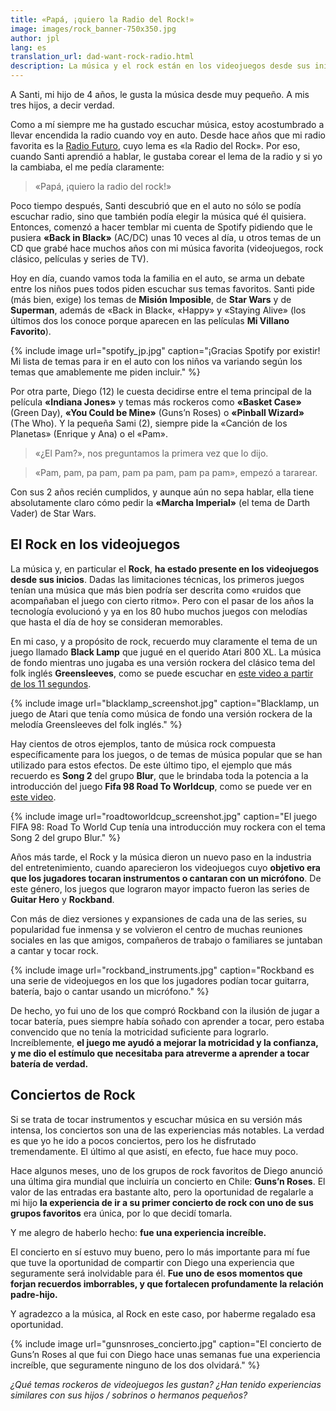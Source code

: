 ```yaml
---
title: «Papá, ¡quiero la Radio del Rock!»
image: images/rock_banner-750x350.jpg
author: jpl
lang: es
translation_url: dad-want-rock-radio.html
description: La música y el rock están en los videojuegos desde sus inicios, con clásicas melodías o populares temas. Tocar instrumentos, conciertos y experiencias.
---
```


A Santi, mi hijo de 4 años, le gusta la música desde muy pequeño. A mis tres hijos, a decir verdad.

Como a mí siempre me ha gustado escuchar música, estoy acostumbrado a llevar encendida la radio cuando voy en auto. Desde hace años que mi radio favorita es la [Radio Futuro](http://www.futuro.cl/), cuyo lema es «la Radio del Rock». Por eso, cuando Santi aprendió a hablar, le gustaba corear el lema de la radio y si yo la cambiaba, el me pedía claramente:

> «Papá, ¡quiero la radio del rock!»

Poco tiempo después, Santi descubrió que en el auto no sólo se podía escuchar radio, sino que también podía elegir la música qué él quisiera. Entonces, comenzó a hacer temblar mi cuenta de Spotify pidiendo que le pusiera **«Back in Black»** (AC/DC) unas 10 veces al día, u otros temas de un CD que grabé hace muchos años con mi música favorita (videojuegos, rock clásico, películas y series de TV).

Hoy en día, cuando vamos toda la familia en el auto, se arma un debate entre los niños pues todos piden escuchar sus temas favoritos. Santi pide (más bien, exige) los temas de **Misión Imposible**, de **Star Wars** y de **Superman**, además de «Back in Black«, «Happy» y «Staying Alive» (los últimos dos los conoce porque aparecen en las películas **Mi Villano Favorito**).

{% include image url="spotify_jp.jpg" caption="¡Gracias Spotify por existir! Mi lista de temas para ir en el auto con los niños va variando según los temas que amablemente me piden incluir." %}

Por otra parte, Diego (12) le cuesta decidirse entre el tema principal de la película **«Indiana Jones»** y temas más rockeros como **«Basket Case»** (Green Day), **«You Could be Mine»** (Guns’n Roses) o **«Pinball Wizard»** (The Who). Y la pequeña Sami (2), siempre pide la «Canción de los Planetas» (Enrique y Ana) o el «Pam».

> «¿El Pam?», nos preguntamos la primera vez que lo dijo.

> «Pam, pam, pa pam, pam pa pam, pam pa pam», empezó a tararear.

Con sus 2 años recién cumplidos, y aunque aún no sepa hablar, ella tiene absolutamente claro cómo pedir la **«Marcha Imperial»** (el tema de Darth Vader) de Star Wars.

## El Rock en los videojuegos

La música y, en particular el **Rock**, **ha estado presente en los videojuegos desde sus inicios**. Dadas las limitaciones técnicas, los primeros juegos tenían una música que más bien podría ser descrita como «ruidos que acompañaban el juego con cierto ritmo». Pero con el pasar de los años la tecnología evolucionó y ya en los 80 hubo muchos juegos con melodías que hasta el día de hoy se consideran memorables.

En mi caso, y a propósito de rock, recuerdo muy claramente el tema de un juego llamado **Black Lamp** que jugué en el querido Atari 800 XL. La música de fondo mientras uno jugaba es una versión rockera del clásico tema del folk inglés **Greensleeves**, como se puede escuchar en [este video a partir de los 11 segundos](https://www.youtube.com/watch?v=snINMixGLUQ).

{% include image url="blacklamp_screenshot.jpg" caption="Blacklamp, un juego de Atari que tenía como música de fondo una versión rockera de la melodía Greensleeves del folk inglés." %}

Hay cientos de otros ejemplos, tanto de música rock compuesta específicamente para los juegos, o de temas de música popular que se han utilizado para estos efectos. De este último tipo, el ejemplo que más recuerdo es **Song 2** del grupo **Blur**, que le brindaba toda la potencia a la introducción del juego **Fifa 98 Road To Worldcup**, como se puede ver en [este video](https://www.youtube.com/watch?v=xN0fLiun-bY).

{% include image url="roadtoworldcup_screenshot.jpg" caption="El juego FIFA 98: Road To World Cup tenía una introducción muy rockera con el tema Song 2 del grupo Blur." %}

Años más tarde, el Rock y la música dieron un nuevo paso en la industria del entretenimiento, cuando aparecieron los videojuegos cuyo **objetivo era que los jugadores tocaran instrumentos o cantaran con un micrófono**. De este género, los juegos que lograron mayor impacto fueron las series de **Guitar Hero** y **Rockband**.

Con más de diez versiones y expansiones de cada una de las series, su popularidad fue inmensa y se volvieron el centro de muchas reuniones sociales en las que amigos, compañeros de trabajo o familiares se juntaban a cantar y tocar rock.

{% include image url="rockband_instruments.jpg" caption="Rockband es una serie de videojuegos en los que los jugadores podían tocar guitarra, batería, bajo o cantar usando un micrófono." %}

De hecho, yo fui uno de los que compró Rockband con la ilusión de jugar a tocar batería, pues siempre había soñado con aprender a tocar, pero estaba convencido que no tenía la motricidad suficiente para lograrlo. Increíblemente, **el juego me ayudó a mejorar la motricidad y la confianza, y me dio el estímulo que necesitaba para atreverme a aprender a tocar batería de verdad.**

## Conciertos de Rock

Si se trata de tocar instrumentos y escuchar música en su versión más intensa, los conciertos son una de las experiencias más notables. La verdad es que yo he ido a pocos conciertos, pero los he disfrutado tremendamente. El último al que asistí, en efecto, fue hace muy poco.

Hace algunos meses, uno de los grupos de rock favoritos de Diego anunció una última gira mundial que incluiría un concierto en Chile: **Guns’n Roses**. El valor de las entradas era bastante alto, pero la oportunidad de regalarle a mi hijo **la experiencia de ir a su primer concierto de rock con uno de sus grupos favoritos** era única, por lo que decidí tomarla.

Y me alegro de haberlo hecho: **fue una experiencia increíble.**

El concierto en sí estuvo muy bueno, pero lo más importante para mí fue que tuve la oportunidad de compartir con Diego una experiencia que seguramente será inolvidable para él. **Fue uno de esos momentos que forjan recuerdos imborrables, y que fortalecen profundamente la relación padre-hijo.**

Y agradezco a la música, al Rock en este caso, por haberme regalado esa oportunidad.

{% include image url="gunsnroses_concierto.jpg" caption="El concierto de Guns’n Roses al que fui con Diego hace unas semanas fue una experiencia increíble, que seguramente ninguno de los dos olvidará." %}

*¿Qué temas rockeros de videojuegos les gustan? ¿Han tenido experiencias similares con sus hijos / sobrinos o hermanos pequeños?*
